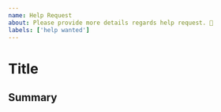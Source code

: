 ```yaml
---
name: Help Request
about: Please provide more details regards help request. 🎉
labels: ['help wanted']
---
```


# Title

<!-- Help Title -->

## Summary

<!-- What do you need help with? -->
